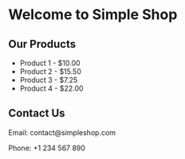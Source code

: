 
<html lang="en">
<head>
  <meta charset="UTF-8" />
  <title>Simple Shop</title>
</head>
<body>
  <h1>Welcome to Simple Shop</h1>
  <h2>Our Products</h2>
  <ul>
    <li>Product 1 - $10.00</li>
    <li>Product 2 - $15.50</li>
    <li>Product 3 - $7.25</li>
    <li>Product 4 - $22.00</li>
  </ul>
  
  <h2>Contact Us</h2>
  <p>Email: contact@simpleshop.com</p>
  <p>Phone: +1 234 567 890</p>
</body>
</html>
